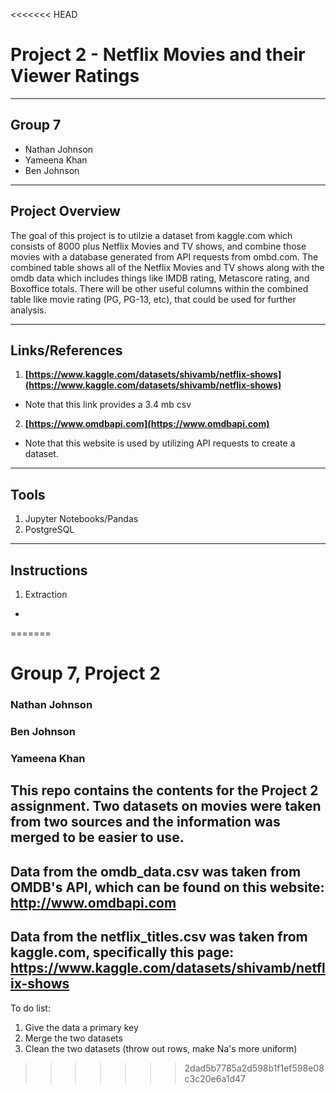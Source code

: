 <<<<<<< HEAD

# Project 2 - Netflix Movies and their Viewer Ratings
***
## Group 7
+ Nathan Johnson
+ Yameena Khan
+ Ben Johnson
***
## **Project Overview**
The goal of this project is to utilzie a dataset from kaggle.com which consists of 8000 plus Netflix Movies and TV shows, and combine those movies with a database generated from API requests from ombd.com. The combined table shows all of the Netflix Movies and TV shows along with the omdb data which includes things like IMDB rating, Metascore rating, and Boxoffice totals. There will be other useful columns within the combined table like movie rating (PG, PG-13, etc), that could be used for further analysis.
***
## Links/References
1. **[https://www.kaggle.com/datasets/shivamb/netflix-shows](https://www.kaggle.com/datasets/shivamb/netflix-shows)**
+ Note that this link provides a 3.4 mb csv
2. **[https://www.omdbapi.com](https://www.omdbapi.com)**
+ Note that this website is used by utilizing API requests to create a dataset. 
***
## Tools
1. Jupyter Notebooks/Pandas
2. PostgreSQL
***
## Instructions

1. Extraction
+ 
=======
# Group 7, Project 2
### Nathan Johnson
### Ben Johnson
### Yameena Khan

## This repo contains the contents for the Project 2 assignment. Two datasets on movies were taken from two sources and the information was merged to be easier to use.

## Data from the omdb_data.csv was taken from OMDB's API, which can be found on this website: http://www.omdbapi.com 

## Data from the netflix_titles.csv was taken from kaggle.com, specifically this page: https://www.kaggle.com/datasets/shivamb/netflix-shows



To do list:

1. Give the data a primary key
2. Merge the two datasets
3. Clean the two datasets (throw out rows, make Na's more uniform)
>>>>>>> 2dad5b7785a2d598b1f1ef598e08c3c20e6a1d47
